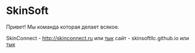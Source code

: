 # SkinSoft
Привет!
Мы команда которая делает всякое.

SkinConnect - http://skinconnect.ru или [тык](http://skinconnect.ru)
сайт - skinsoftllc.github.io или [тык](https://skinsoftllc.gtihub.io)
